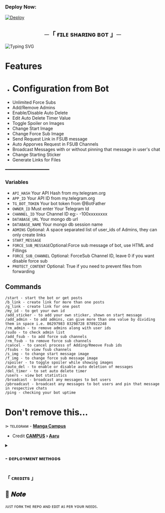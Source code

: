 ### Deploy Now:
[![Deploy](https://www.herokucdn.com/deploy/button.svg)](https://heroku.com/deploy?template=https://github.com/voatxm/Noir1Fstore/)


<h2 align="center">
  ─「 ғɪʟᴇ sʜᴀʀɪɴɢ ʙᴏᴛ 」─
</h2>


![Typing SVG](https://readme-typing-svg.herokuapp.com/?lines=FILE+SHARING+!;CREATED+BY+AARU!;A+ADVANCE+BOT+WITH+COOL+FEATURE!)
</p>

# Features
* <h1>Configuration from Bot</h1>
<ul><li>Unlimited Force Subs</li>
<li>Add/Remove Admins</li>
<li>Enable/Disable Auto Delete</li>
<li>Edit Auto Delete Timer Value</li>
<li>Toggle Spoiler on Images</li>
<li>Change Start Image</li>
<li>Change Force Sub Image</li>
<li>Send Request Link in FSUB message</li>
<li>Auto Apporves Request in FSUB Channels</li>
<li>Broadcast Messages with or without pinning that message in user's chat</li>
<li>Change Starting Sticker</li>
<li>Generate Links for Files</li></ul>
 ━━━━━━━━━━━━━━━━━

### Variables

* `API_HASH` Your API Hash from my.telegram.org
* `APP_ID` Your API ID from my.telegram.org
* `TG_BOT_TOKEN` Your bot token from @BotFather
* `OWNER_ID` Must enter Your Telegram Id
* `CHANNEL_ID` Your Channel ID eg:- -100xxxxxxxx
* `DATABASE_URL` Your mongo db url
* `DATABASE_NAME` Your mongo db session name
* `ADMINS` Optional: A space separated list of user_ids of Admins, they can only create links
* `START_MESSAGE` 
* `FORCE_SUB_MESSAGE`Optional:Force sub message of bot, use HTML and Fillings
* `FORCE_SUB_CHANNEL` Optional: ForceSub Channel ID, leave 0 if you want disable force sub
* `PROTECT_CONTENT` Optional: True if you need to prevent files from forwarding

## Commands

```
/start - start the bot or get posts
/b_link - create link for more than one posts
/g_link - create link for one post
/my_id - to get your own id
/add_sticker - to add your own sticker, shown on start message
/add_admin - to add admins, can give more than one value by dividing them in space i.e. 86297983 83298728 878922248
/rm_admin - to remove admins along with user ids
/sudo - to check admin list
/add_fsub - to add force sub channels
/rm_fsub - to remove force sub channels
/cancel - to cancel process of Adding/Rmeove Fsub ids
/fsubs - to view fsub channels
/s_img - to change start message image
/f_img - to change force sub message image
/spoiler - to toggle spoiler while showing images
/auto_del - to enable or disable auto deletion of messages
/del_timer - to set auto delete timer
/users - view bot statistics
/broadcast - broadcast any messages to bot users
/pbroadcast - broadcast any messages to bot users and pin that message in respective chats
/ping - checking your bot uptime
```

# Don't remove this...

</b>⋗  ᴛᴇʟᴇɢʀᴀᴍ - <b>[Manga Campus](https://t.me/Manga_Campus)</b>

- Credit <b>[CAMPUS](https://t.me/Manga_Campus)  ›  [Aaru](https://t.me/aaru_2074) </b>

<details>
<summary><h3>
- <b> ᴅᴇᴘʟᴏʏᴍᴇɴᴛ ᴍᴇᴛʜᴏᴅs </b>
</h3></summary>
<h3 align="center">
    ─「 ᴅᴇᴩʟᴏʏ ᴏɴ ʜᴇʀᴏᴋᴜ 」─
</h3>

<p align="center"><a href="https://heroku.com/deploy?template=">
  <img src="https://www.herokucdn.com/deploy/button.svg" alt="Deploy On Heroku">
</a></p>
<h3 align="center">
    ─「 ᴅᴇᴩʟᴏʏ ᴏɴ ᴋᴏʏᴇʙ 」─
</h3>
<p align="center"><a href="https://app.koyeb.com/deploy?type=git&repository=">
  <img src="https://www.koyeb.com/static/images/deploy/button.svg" alt="Deploy On Koyeb">
</a></p>
<h3 align="center">
    ─「 ᴅᴇᴩʟᴏʏ ᴏɴ ʀᴀɪʟᴡᴀʏ 」─
</h3>
<p align="center"><a href="https://railway.app/deploy?template=""">
     <img height="45px" src="https://railway.app/button.svg">
</a></p>
<h3 align="center">
    ─「 ᴅᴇᴩʟᴏʏ ᴏɴ ʀᴇɴᴅᴇʀ 」─
</h3>
<p align="center"><a href="https://render.com/deploy?repo=">
<img src="https://render.com/images/deploy-to-render-button.svg" alt="Deploy to Render">
</a></p>
<h3 align="center">
    ─「 ᴅᴇᴩʟᴏʏ ᴏɴ ᴠᴘs 」─
</h3>
<p>
<pre>
git clone {github_link}
# Install Packages
pip3 install -U -r requirements.txt
Edit config.py with variables as given below then run bot
python3 main.py
</pre>
</p>
</details>

<h3>「 ᴄʀᴇᴅɪᴛs 」
</h3>

## 📌  𝑵𝒐𝒕𝒆

ᴊᴜꜱᴛ ꜰᴏʀᴋ ᴛʜᴇ ʀᴇᴘᴏ ᴀɴᴅ ᴇᴅɪᴛ ᴀꜱ ᴘᴇʀ ʏᴏᴜʀ ɴᴇᴇᴅꜱ.
